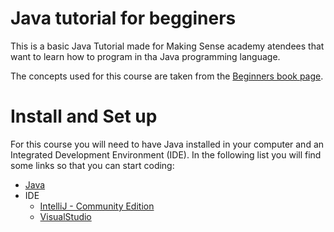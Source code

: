 # Java tutorial for begginers

This is a basic Java Tutorial made for Making Sense academy atendees that want to learn how to program in tha Java programming language.

The concepts used for this course are taken from the [Beginners book page](https://beginnersbook.com/).

# Install and Set up

For this course you will need to have Java installed in your computer and an Integrated Development Environment (IDE). In the following list you will find some 
links so that you can start coding:
* [Java](https://www.java.com/es/)
* IDE
    * [IntelliJ - Community Edition](https://www.jetbrains.com/es-es/idea/download/)
    * [VisualStudio](https://code.visualstudio.com/download)
     